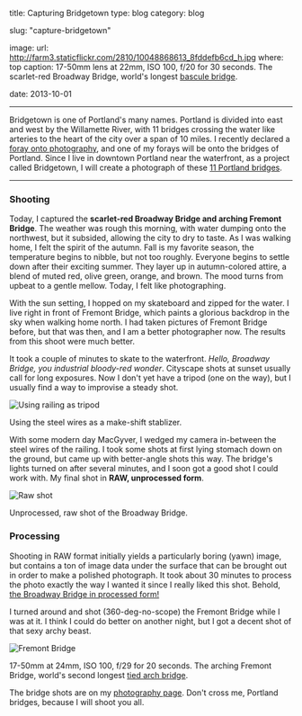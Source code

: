 title: Capturing Bridgetown
type: blog
category: blog

slug: "capture-bridgetown"

image:
    url: http://farm3.staticflickr.com/2810/10048868613_8fddefb6cd_h.jpg
    where: top
    caption: 17-50mm lens at 22mm, ISO 100, f/20 for 30 seconds. The scarlet-red Broadway Bridge, world's longest <a href="http://en.wikipedia.org/wiki/Bascule_bridge">bascule bridge</a>.

date: 2013-10-01

---

Bridgetown is one of Portland's many names. Portland is divided into east and
west by the Willamette River, with 11 bridges crossing the water like arteries
to the heart of the city over a span of 10 miles. I recently declared a [foray
onto photography](/blog/photography), and one of my forays will be onto the
bridges of Portland. Since I live in downtown Portland near the waterfront, as
a project called Bridgetown, I will create a photograph of these [11 Portland
bridges](http://en.wikipedia.org/wiki/List_of_crossings_of_the_Willamette_River#Portland).

---

### Shooting

Today, I captured the **scarlet-red Broadway Bridge and arching Fremont Bridge**.
The weather was rough this morning, with water dumping onto the northwest, but
it subsided, allowing the city to dry to taste. As I was walking home, I felt
the  spirit of the autumn. Fall is my favorite season, the temperature begins
to nibble, but not too roughly. Everyone begins to settle down after their
exciting summer. They layer up in autumn-colored attire, a blend of muted red,
olive green, orange, and brown. The mood turns from upbeat to a gentle mellow.
Today, I felt like photographing.

With the sun setting, I hopped on my skateboard and zipped for the water. I
live right in front of Fremont Bridge, which paints a glorious backdrop in the
sky when walking home north. I had taken pictures of Fremont Bridge before, but
that was then, and I am a better photographer now. The results from this shoot
were much better.

It took a couple of minutes to skate to the waterfront. *Hello, Broadway Bridge,
you industrial bloody-red wonder*. Cityscape shots at sunset usually call
for long exposures. Now I don't yet have a tripod (one on the way), but I
usually find a way to improvise a steady shot.

![Using railing as tripod](http://i.imgur.com/38zezZh.jpg)

<div class="page-caption"><span>
Using the steel wires as a make-shift stablizer.
</span></div>

With some modern day MacGyver, I wedged my camera in-between the steel wires of
the railing. I took some shots at first lying stomach down on the ground, but
came up with better-angle shots this way. The bridge's lights turned on after
several minutes, and I soon got a good shot I could work with. My final shot in
**RAW, unprocessed form**.

![Raw shot](http://i.imgur.com/pLbU1x2.png)

<div class="page-caption"><span>
Unprocessed, raw shot of the Broadway Bridge.
</span></div>

### Processing

Shooting in RAW format initially yields a particularly boring (yawn) image, but
contains a ton of image data under the surface that can be brought out in order
to make a polished photograph. It took about 30 minutes to process the photo
exactly the way I wanted it since I really liked this shot. Behold, [the
Broadway Bridge in processed
form!](http://www.flickr.com/photos/101591608@N02/10048868613/)

I turned around and shot (360-deg-no-scope) the Fremont Bridge while I was at
it. I think I could do better on another night, but I got a decent shot of that
sexy archy beast.

![Fremont Bridge](http://farm8.staticflickr.com/7398/10049262333_331eb75555_h.jpg)

<div class="page-caption"><span>
17-50mm at 24mm, ISO 100, f/29 for 20 seconds. The arching Fremont Bridge, world's second longest <a href="http://en.wikipedia.org/wiki/Tied_arch_bridge">tied arch bridge</a>.
</span></div>

The bridge shots are on my [photography page](/gallery/bridgetown). Don't cross
me, Portland bridges, because I will shoot you all.
